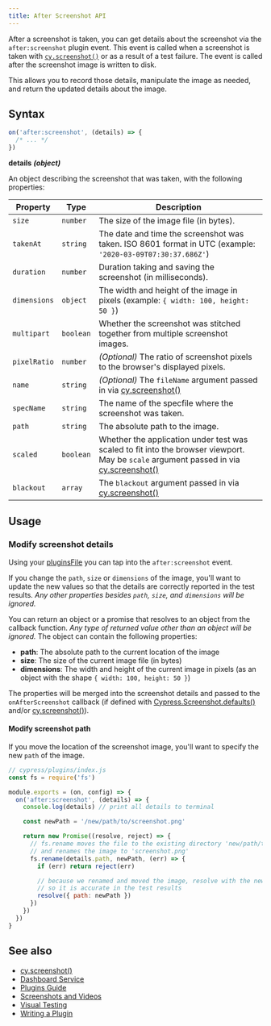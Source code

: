 ```yaml
---
title: After Screenshot API
---
```


After a screenshot is taken, you can get details about the screenshot via the `after:screenshot` plugin event. This event is called when a screenshot is taken with [`cy.screenshot()`](/api/commands/screenshot) or as a result of a test failure. The event is called after the screenshot image is written to disk.

This allows you to record those details, manipulate the image as needed, and return the updated details about the image.

## Syntax

```js
on('after:screenshot', (details) => {
  /* ... */
})
```

**<Icon name="angle-right"></Icon> details** **_(object)_**

An object describing the screenshot that was taken, with the following properties:

| Property     | Type      | Description                                                                                                                                                                 |
| ------------ | --------- | --------------------------------------------------------------------------------------------------------------------------------------------------------------------------- |
| `size`       | `number`  | The size of the image file (in bytes).                                                                                                                                      |
| `takenAt`    | `string`  | The date and time the screenshot was taken. ISO 8601 format in UTC (example: `'2020-03-09T07:30:37.686Z'`)                                                                  |
| `duration`   | `number`  | Duration taking and saving the screenshot (in milliseconds).                                                                                                                |
| `dimensions` | `object`  | The width and height of the image in pixels (example: `{ width: 100, height: 50 }`)                                                                                         |
| `multipart`  | `boolean` | Whether the screenshot was stitched together from multiple screenshot images.                                                                                               |
| `pixelRatio` | `number`  | _(Optional)_ The ratio of screenshot pixels to the browser's displayed pixels.                                                                                              |
| `name`       | `string`  | _(Optional)_ The `fileName` argument passed in via [cy.screenshot()](/api/commands/screenshot#Arguments)                                                                    |
| `specName`   | `string`  | The name of the specfile where the screenshot was taken.                                                                                                                    |
| `path`       | `string`  | The absolute path to the image.                                                                                                                                             |
| `scaled`     | `boolean` | Whether the application under test was scaled to fit into the browser viewport. May be `scale` argument passed in via [cy.screenshot()](/api/commands/screenshot#Arguments) |
| `blackout`   | `array`   | The `blackout` argument passed in via [cy.screenshot()](/api/commands/screenshot#Arguments)                                                                                 |

## Usage

### Modify screenshot details

Using your [pluginsFile](/guides/tooling/plugins-guide) you can tap into the `after:screenshot` event.

If you change the `path`, `size` or `dimensions` of the image, you'll want to update the new values so that the details are correctly reported in the test results. _Any other properties besides `path`, `size`, and `dimensions` will be ignored._

You can return an object or a promise that resolves to an object from the callback function. _Any type of returned value other than an object will be ignored._ The object can contain the following properties:

- **path**: The absolute path to the current location of the image
- **size**: The size of the current image file (in bytes)
- **dimensions**: The width and height of the current image in pixels (as an object with the shape `{ width: 100, height: 50 }`)

The properties will be merged into the screenshot details and passed to the `onAfterScreenshot` callback (if defined with [Cypress.Screenshot.defaults()](/api/cypress-api/screenshot-api) and/or [cy.screenshot()](/api/commands/screenshot)).

#### Modify screenshot path

If you move the location of the screenshot image, you'll want to specify the new `path` of the image.

```js
// cypress/plugins/index.js
const fs = require('fs')

module.exports = (on, config) => {
  on('after:screenshot', (details) => {
    console.log(details) // print all details to terminal

    const newPath = '/new/path/to/screenshot.png'

    return new Promise((resolve, reject) => {
      // fs.rename moves the file to the existing directory 'new/path/to'
      // and renames the image to 'screenshot.png'
      fs.rename(details.path, newPath, (err) => {
        if (err) return reject(err)

        // because we renamed and moved the image, resolve with the new path
        // so it is accurate in the test results
        resolve({ path: newPath })
      })
    })
  })
}
```

## See also

- [cy.screenshot()](/api/commands/screenshot)
- [Dashboard Service](/guides/dashboard/dashboard-introduction)
- [Plugins Guide](/guides/tooling/plugins-guide)
- [Screenshots and Videos](/guides/guides/screenshots-and-videos)
- [Visual Testing](/guides/tooling/visual-testing)
- [Writing a Plugin](/api/plugins/writing-a-plugin)
